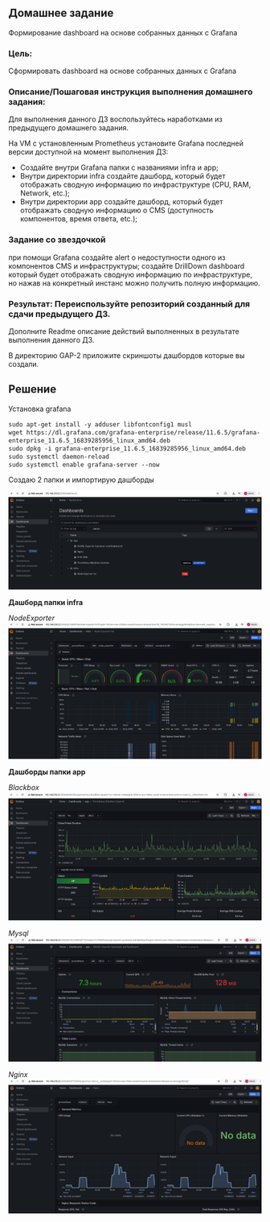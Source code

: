 ## Домашнее задание
Формирование dashboard на основе собранных данных с Grafana

### Цель:
Сформировать dashboard на основе собранных данных с Grafana


### Описание/Пошаговая инструкция выполнения домашнего задания:
Для выполнения данного ДЗ воспользуйтесь наработками из предыдущего домашнего задания.


На VM с установленным Prometheus установите Grafana последней версии доступной на момент выполнения ДЗ:
* Создайте внутри Grafana папки с названиями infra и app;
* Внутри директории infra создайте дашборд, который будет отображать сводную информацию по инфраструктуре (CPU, RAM, Network, etc.);
* Внутри директории app создайте дашборд, который будет отображать сводную информацию о CMS (доступность компонентов, время ответа, etc.);

### Задание со звездочкой

при помощи Grafana создайте alert о недоступности одного из компонентов CMS и инфраструктуры;
создайте DrillDown dashboard который будет отображать сводную информацию по инфраструктуре, но нажав на конкретный инстанс можно получить полную информацию.

### Результат: Переиспользуйте репозиторий созданный для сдачи предыдущего ДЗ.

Дополните Readme описание действий выполненных в результате выполнения данного ДЗ.

В директорию GAP-2 приложите скриншоты дашбордов которые вы создали.


## Решение

Установка grafana
```
sudo apt-get install -y adduser libfontconfig1 musl
wget https://dl.grafana.com/grafana-enterprise/release/11.6.5/grafana-enterprise_11.6.5_16839285956_linux_amd64.deb
sudo dpkg -i grafana-enterprise_11.6.5_16839285956_linux_amd64.deb
sudo systemctl daemon-reload
sudo systemctl enable grafana-server --now
```

Создаю 2 папки и импортирую дашборды 

![Folders](/GAP4/Folders.png "Folders.")

**Дашборд папки infra**

*NodeExporter*
![Infra-NodeExporter](/GAP4/Infra-NodeExporter.png "Infra-NodeExporter.")

**Дашборды папки app**

*Blackbox*
![app-blackbox](/GAP4/app-blackbox.png "app-blackbox.")

*Mysql*
![app-mysql](/GAP4/app-mysql.png "app-mysql.")

*Nginx*
![app-nginx](/GAP4/app-nginx.png "app-nginx.")

